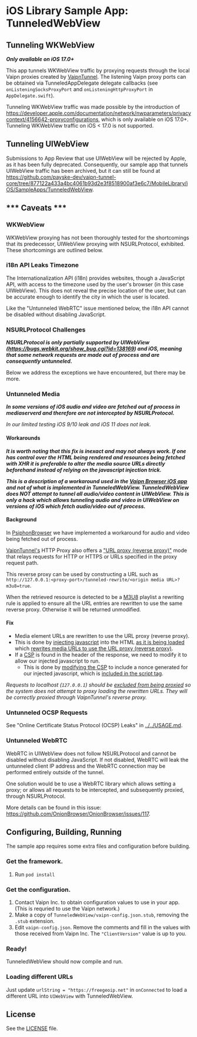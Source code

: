 # iOS Library Sample App: TunneledWebView

## Tunneling WKWebView

***Only available on iOS 17.0+***

This app tunnels WKWebView traffic by proxying requests through the local Vaipn proxies created by [VaipnTunnel](https://github.com/payske-dev/vaipn-tunnel-core/tree/master/MobileLibrary/iOS/VaipnTunnel).
The listening Vaipn proxy ports can be obtained via TunneledAppDelegate delegate callbacks (see `onListeningSocksProxyPort` and `onListeningHttpProxyPort` in `AppDelegate.swift`).

Tunneling WKWebView traffic was made possible by the introduction of https://developer.apple.com/documentation/network/nwparameters/privacycontext/4156642-proxyconfigurations, which is only available on iOS 17.0+. Tunneling WKWebView traffic on iOS < 17.0 is not supported.

## Tunneling UIWebView

Submissions to App Review that use UIWebView will be rejected by Apple, as it has been fully deprecated. Consequently, our sample app that tunnels UIWebView traffic has been archived, but it can still be found at https://github.com/payske-dev/vaipn-tunnel-core/tree/877122a433a4bc4061b93d2e3f8518900af3e6c7/MobileLibrary/iOS/SampleApps/TunneledWebView.

## *\*\* Caveats \*\*\*

### WKWebView

WKWebView proxying has not been thoroughly tested for the shortcomings that its predecessor, UIWebView proxying with NSURLProtocol, exhibited. These shortcomings are outlined below.

### i18n API Leaks Timezone

The Internationalization API (i18n) provides websites, though a JavaScript API, with access to the timezone used by
the user's browser (in this case UIWebView). This does not reveal the precise location of the user, but can be accurate
enough to identify the city in which the user is located.

Like the "Untunneled WebRTC" issue mentioned below, the i18n API cannot be disabled without disabling JavaScript.         

### NSURLProtocol Challenges

***NSURLProtocol is only partially supported by UIWebView (https://bugs.webkit.org/show_bug.cgi?id=138169) and iOS,
meaning that some network requests are made out of process and are consequently untunneled.***

Below we address the exceptions we have encountered, but there may be more.

### Untunneled Media

***In some versions of iOS audio and video are fetched out of process in mediaserverd and therefore are not intercepted 
by NSURLProtocol.***

*In our limited testing iOS 9/10 leak and iOS 11 does not leak.*

#### Workarounds

***It is worth noting that this fix is inexact and may not always work. If one has control over the HTML being rendered and resources being fetched with XHR it is preferable to alter 
the media source URLs directly beforehand instead of relying on the javascript injection trick.***

***This is a description of a workaround used in the [Vaipn Browser iOS app](https://github.com/Psiphon-Inc/endless) and not of what is implemented in TunneledWebView.
TunneledWebView *does NOT* attempt to tunnel all audio/video content in UIWebView. This is only a hack which allows tunneling
audio and video in UIWebView on versions of iOS which fetch audio/video out of process.***

#### Background
In [PsiphonBrowser](https://github.com/Psiphon-Inc/endless) we have implemented a workaround for audio and video being 
fetched out of process.

[VaipnTunnel's](https://github.com/payske-dev/vaipn-tunnel-core/tree/master/MobileLibrary/iOS/VaipnTunnel/VaipnTunnel)
HTTP Proxy also offers a ["URL proxy (reverse proxy)"](https://github.com/payske-dev/vaipn-tunnel-core/blob/631099d086c7c554a590b0cb76766be6dce94ef9/vaipn/httpProxy.go#L45-L70) 
mode that relays requests for HTTP or HTTPS or URLs specified in the proxy request path. 
 
This reverse proxy can be used by constructing a URL such as `http://127.0.0.1:<proxy-port>/tunneled-rewrite/<origin media URL>?m3u8=true`.

When the retrieved resource is detected to be a [M3U8](https://en.wikipedia.org/wiki/M3U#M3U8) playlist a rewriting rule is applied to ensure all the URL entries
are rewritten to use the same reverse proxy. Otherwise it will be returned unmodified.

#### Fix

* Media element URLs are rewritten to use the URL proxy (reverse proxy).
* This is done by [injecting javascript](https://github.com/Psiphon-Inc/endless/blob/b0c33b4bbd917467a849ad8c51a225c2d4dab260/Endless/Resources/injected.js#L379-L408) 
into the HTML [as it is being loaded](https://github.com/Psiphon-Inc/endless/blob/b0c33b4bbd917467a849ad8c51a225c2d4dab260/External/JiveAuthenticatingHTTPProtocol/JAHPAuthenticatingHTTPProtocol.m#L1274-L1280) 
which [rewrites media URLs to use the URL proxy (reverse proxy)](https://github.com/Psiphon-Inc/endless/blob/b0c33b4bbd917467a849ad8c51a225c2d4dab260/Endless/Resources/injected.js#L319-L377).
* If a [CSP](https://en.wikipedia.org/wiki/Content_Security_Policy) 
is found in the header of the response, we need to modify it to allow our injected javascript to run.
  * This is done by [modifying the
CSP](https://github.com/Psiphon-Inc/endless/blob/b0c33b4bbd917467a849ad8c51a225c2d4dab260/External/JiveAuthenticatingHTTPProtocol/JAHPAuthenticatingHTTPProtocol.m#L1184-L1228) 
to include a nonce generated for our injected javascript, which is [included in the script tag](https://github.com/Psiphon-Inc/endless/blob/b0c33b4bbd917467a849ad8c51a225c2d4dab260/External/JiveAuthenticatingHTTPProtocol/JAHPAuthenticatingHTTPProtocol.m#L1276).

*Requests to localhost (`127.0.0.1`) should be [excluded from being proxied](https://github.com/payske-dev/vaipn-tunnel-core/blob/master/MobileLibrary/iOS/SampleApps/TunneledWebView/External/JiveAuthenticatingHTTPProtocol/JAHPAuthenticatingHTTPProtocol.m#L283-L287) so the system does not attempt to proxy loading the rewritten URLs. They will be correctly proxied through VaipnTunnel's reverse proxy.*

### Untunneled OCSP Requests

See "Online Certificate Status Protocol (OCSP) Leaks" in [../../USAGE.md](../../USAGE.md).

### Untunneled WebRTC

WebRTC in UIWebView does not follow NSURLProtocol and cannot be disabled without disabling JavaScript. If not disabled, 
WebRTC will leak the untunneled client IP address and the WebRTC connection may be performed entirely outside of the
tunnel.

One solution would be to use a WebRTC library which allows setting a proxy; or allows all requests to be intercepted, and
subsequently proxied, through NSURLProtocol.

More details can be found in this issue: https://github.com/OnionBrowser/OnionBrowser/issues/117.

## Configuring, Building, Running

The sample app requires some extra files and configuration before building.

### Get the framework.

1. Run `pod install`

### Get the configuration.

1. Contact Vaipn Inc. to obtain configuration values to use in your app. 
   (This is requried to use the Vaipn network.)
2. Make a copy of `TunneledWebView/vaipn-config.json.stub`, 
   removing the `.stub` extension.
3. Edit `vaipn-config.json`. Remove the comments and fill in the values with 
   those received from Vaipn Inc. The `"ClientVersion"` value is up to you.

### Ready!

TunneledWebView should now compile and run.

### Loading different URLs

Just update `urlString = "https://freegeoip.net"` in `onConnected` to load a different URL into `UIWebView` with TunneledWebView.

## License

See the [LICENSE](../LICENSE) file.
